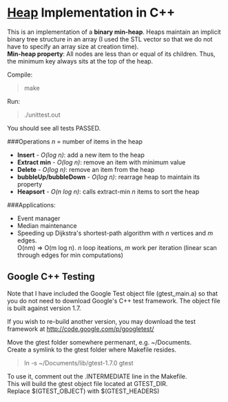 # [Heap]( http://en.wikipedia.org/wiki/Heap_\(data_structure\) ) Implementation in C++

This is an implementation of a **binary min-heap**. Heaps maintain an implicit binary tree structure in an array (I used the STL vector so that we do not have to specify an array size at creation time).   
**Min-heap property**: All nodes are less than or equal of its children. Thus, the minimum key always sits at the top of the heap.

Compile:   
> make

Run:   
> ./unittest.out

You should see all tests PASSED.  

###Operations
*n* = number of items in the heap

- **Insert** - *O(log n)*: add a new item to the heap
- **Extract min** - *O(log n)*: remove an item with minimum value    
- **Delete** - *O(log n)*: remove an item from the heap
- **bubbleUp/bubbleDown** - *O(log n)*: rearrage heap to maintain its property
- **Heapsort** - *O(n log n)*: calls extract-min *n* items to sort the heap

###Applications:
 - Event manager
 - Median maintenance
 - Speeding up Dijkstra's shortest-path algorithm with *n* vertices and *m* edges.   
  O(nm) => O(m log n).  *n* loop iteations, *m* work per iteration (linear scan through edges for min computations)

## Google C++ Testing
Note that I have included the Google Test object file (gtest_main.a) 
so that you do not need to download Google's C++ test framework.
The object file is built against version 1.7.     

If you wish to re-build another version, you may download the 
test framework at http://code.google.com/p/googletest/   

Move the gtest folder somewhere permenant, e.g. ~/Documents.   
Create a symlink to the gtest folder where Makefile resides.        
> ln -s ~/Documents/lib/gtest-1.7.0 gtest  

To use it, comment out the .INTERMEDIATE line in the Makefile.    
This will build the gtest object file located at GTEST_DIR.    
Replace $(GTEST_OBJECT) with $(GTEST_HEADERS)
